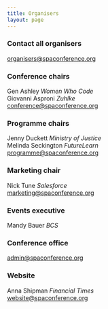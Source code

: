 ```yaml
---
title: Organisers
layout: page
---
```


<h3>Contact all organisers</h3>
<a href="mailto:organisers@spaconference.org">organisers@spaconference.org</a>

<h3>Conference chairs</h3>

Gen Ashley <em>Women Who Code</em><br />
Giovanni Asproni <em>Zuhlke</em><br />
<a href="mailto:conference@spaconference.org">conference@spaconference.org</a>

<h3>Programme chairs</h3>
Jenny Duckett <em>Ministry of Justice</em><br />
Melinda Seckington <em>FutureLearn</em><br />
<a href="mailto:programme@spaconference.org">programme@spaconference.org</a>

<h3>Marketing chair</h3>
Nick Tune <em>Salesforce</em><br />
<a href="mailto:marketing@spaconference.org">marketing@spaconference.org</a>

<h3>Events executive</h3>
Mandy Bauer <em>BCS</em>

<h3>Conference office</h3>
<a href="mailto:admin@spaconference.org">admin@spaconference.org</a>

<h3>Website</h3>
Anna Shipman <em>Financial Times</em><br />
<a href="mailto:website@spaconference.org">website@spaconference.org</a>
